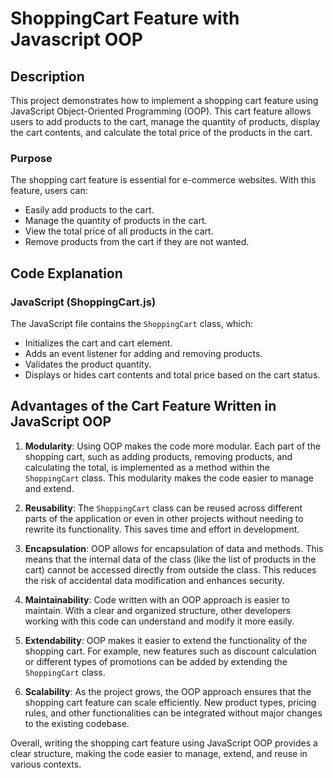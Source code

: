 # ShoppingCart Feature with Javascript OOP



## Description
This project demonstrates how to implement a shopping cart feature using JavaScript Object-Oriented Programming (OOP). This cart feature allows users to add products to the cart, manage the quantity of products, display the cart contents, and calculate the total price of the products in the cart.


### Purpose
The shopping cart feature is essential for e-commerce websites. With this feature, users can:
- Easily add products to the cart.
- Manage the quantity of products in the cart.
- View the total price of all products in the cart.
- Remove products from the cart if they are not wanted.




## Code Explanation

### JavaScript (ShoppingCart.js)

The JavaScript file contains the `ShoppingCart` class, which:

- Initializes the cart and cart element.
- Adds an event listener for adding and removing products.
- Validates the product quantity.
- Displays or hides cart contents and total price based on the cart status.




## Advantages of the Cart Feature Written in JavaScript OOP

1. **Modularity**: Using OOP makes the code more modular. Each part of the shopping cart, such as adding products, removing products, and calculating the total, is implemented as a method within the `ShoppingCart` class. This modularity makes the code easier to manage and extend.

2. **Reusability**: The `ShoppingCart` class can be reused across different parts of the application or even in other projects without needing to rewrite its functionality. This saves time and effort in development.

3. **Encapsulation**: OOP allows for encapsulation of data and methods. This means that the internal data of the class (like the list of products in the cart) cannot be accessed directly from outside the class. This reduces the risk of accidental data modification and enhances security.

4. **Maintainability**: Code written with an OOP approach is easier to maintain. With a clear and organized structure, other developers working with this code can understand and modify it more easily.

5. **Extendability**: OOP makes it easier to extend the functionality of the shopping cart. For example, new features such as discount calculation or different types of promotions can be added by extending the `ShoppingCart` class.

6. **Scalability**: As the project grows, the OOP approach ensures that the shopping cart feature can scale efficiently. New product types, pricing rules, and other functionalities can be integrated without major changes to the existing codebase.

Overall, writing the shopping cart feature using JavaScript OOP provides a clear structure, making the code easier to manage, extend, and reuse in various contexts.
